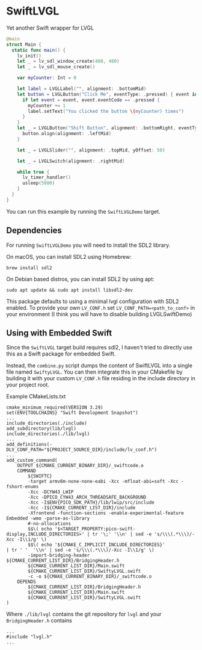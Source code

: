 # SwiftLVGL

Yet another Swift wrapper for LVGL

```swift
@main
struct Main {
  static func main() {
    lv_init()
    let _ = lv_sdl_window_create(480, 480)
    let _ = lv_sdl_mouse_create()

    var myCounter: Int = 0

    let label = LVGLLabel("", alignment: .bottomMid)
    let button = LVGLButton("Click Me", eventType: .pressed) { event in
      if let event = event, event.eventCode == .pressed {
        myCounter += 1
        label.setText("You clicked the button \(myCounter) times")
      }
    }
    let _ = LVGLButton("Shift Button", alignment: .bottomRight, eventType: .pressed) { event in
      button.align(alignment: .leftMid)
    }

    let _ = LVGLSlider("", alignment: .topMid, yOffset: 50)

    let _ = LVGLSwitch(alignment: .rightMid)

    while true {
      lv_timer_handler()
      usleep(5000)
    }
  }
}
```

You can run this example by running the `SwiftLVGLDemo` target.

## Dependencies

For running `SwiftLVGLDemo` you will need to install the SDL2 library.


On macOS, you can install SDL2 using Homebrew:

```
brew install sdl2
```

On Debian based distros, you can install SDL2 by using apt:

```
sudo apt update && sudo apt install libsdl2-dev
```

This package defaults to using a minimal lvgl configuration with SDL2 enabled. To provide your own `LV_CONF.h` set `LV_CONF_PATH=<path_to_conf>` in your environment (I think you will have to disable building LVGLSwiftDemo)


## Using with Embedded Swift

Since the `SwiftLVGL` target build requires sdl2, I haven't tried to directly use this as a Swift package for embedded Swift. 

Instead, the `combine.py` script dumps the content of SwiftLVGL into a single file named `SwiftyLVGL`. You can then integrate this in your CMakefile by building it with your custom `LV_CONF.h` file residing in the include directory in your project root.

Example CMakeLists.txt

```
cmake_minimum_required(VERSION 3.29)
set(ENV{TOOLCHAINS} "Swift Development Snapshot")
...
include_directories(./include)
add_subdirectory(lib/lvgl)
include_directories(./lib/lvgl)
...
add_definitions(-DLV_CONF_PATH="${PROJECT_SOURCE_DIR}/include/lv_conf.h")
...
add_custom_command(
    OUTPUT ${CMAKE_CURRENT_BINARY_DIR}/_swiftcode.o
    COMMAND
        ${SWIFTC}
        -target armv6m-none-none-eabi -Xcc -mfloat-abi=soft -Xcc -fshort-enums
        -Xcc -DCYW43_LWIP
        -Xcc -DPICO_CYW43_ARCH_THREADSAFE_BACKGROUND
        -Xcc -I$ENV{PICO_SDK_PATH}/lib/lwip/src/include
        -Xcc -I${CMAKE_CURRENT_LIST_DIR}/include
        -Xfrontend -function-sections -enable-experimental-feature Embedded -wmo -parse-as-library
        #-no-allocations
        $$\( echo '$<TARGET_PROPERTY:pico-swift-display,INCLUDE_DIRECTORIES>' | tr '\;' '\\n' | sed -e 's/\\\(.*\\\)/-Xcc -I\\1/g' \)
        $$\( echo '${CMAKE_C_IMPLICIT_INCLUDE_DIRECTORIES}'             | tr ' '  '\\n' | sed -e 's/\\\(.*\\\)/-Xcc -I\\1/g' \)
        -import-bridging-header ${CMAKE_CURRENT_LIST_DIR}/BridgingHeader.h
        ${CMAKE_CURRENT_LIST_DIR}/Main.swift
        ${CMAKE_CURRENT_LIST_DIR}/SwiftyLVGL.swift
        -c -o ${CMAKE_CURRENT_BINARY_DIR}/_swiftcode.o
    DEPENDS
        ${CMAKE_CURRENT_LIST_DIR}/BridgingHeader.h
        ${CMAKE_CURRENT_LIST_DIR}/Main.swift
        ${CMAKE_CURRENT_LIST_DIR}/SwiftyLVGL.swift
)

```

Where `./lib/lvgl` contains the git repository for `lvgl` and your `BridgingHeader.h` contains 

```
...
#include "lvgl.h"
...
```
